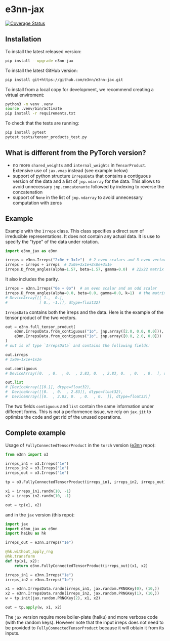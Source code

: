 # e3nn-jax
[![Coverage Status](https://coveralls.io/repos/github/e3nn/e3nn-jax/badge.svg?branch=main)](https://coveralls.io/github/e3nn/e3nn-jax?branch=main)

## Installation

To install the latest released version:
```bash
pip install --upgrade e3nn-jax
```

To install the latest GitHub version:
```bash
pip install git+https://github.com/e3nn/e3nn-jax.git
```

To install from a local copy for development, we recommend creating a virtual enviroment:
```bash
python3 -m venv .venv
source .venv/bin/activate
pip install -r requirements.txt
```

To check that the tests are running:
```bash
pip install pytest
pytest tests/tensor_products_test.py
```

## What is different from the PyTorch version?

- no more `shared_weights` and `internal_weights` in `TensorProduct`. Extensive use of `jax.vmap` instead (see example below)
- support of python structure `IrrepsData` that contains a contiguous version of the data and a list of `jnp.ndarray` for the data. This allows to avoid unnecessary `jnp.concatenante` followed by indexing to reverse the concatenation
- support of `None` in the list of `jnp.ndarray` to avoid unnecessary computation with zeros

## Example

Example with the `Irreps` class.
This class specifies a direct sum of irreducible representations.
It does not contain any actual data. It is use to specify the "type" of the data under rotation.

```python
import e3nn_jax as e3nn

irreps = e3nn.Irreps("2x0e + 3x1e")  # 2 even scalars and 3 even vectors
irreps = irreps + irreps  # 2x0e+3x1e+2x0e+3x1e
irreps.D_from_angles(alpha=1.57, beta=1.57, gamma=0.0)  # 22x22 matrix
```

It also includes the parity.
```python
irreps = e3nn.Irreps("0e + 0o")  # an even scalar and an odd scalar
irreps.D_from_angles(alpha=0.0, beta=0.0, gamma=0.0, k=1)  # the matrix that applies parity
# DeviceArray([[ 1.,  0.],
#              [ 0., -1.]], dtype=float32)
```

`IrrepsData` contains both the irreps and the data.
Here is the example of the tensor product of the two vectors.
```python
out = e3nn.full_tensor_product(
    e3nn.IrrepsData.from_contiguous("1o", jnp.array([2.0, 0.0, 0.0])),
    e3nn.IrrepsData.from_contiguous("1o", jnp.array([0.0, 2.0, 0.0]))
)
# out is of type `IrrepsData` and contains the following fields:

out.irreps
# 1x0e+1x1e+1x2e

out.contiguous
# DeviceArray([0.  , 0.  , 0.  , 2.83, 0.  , 2.83, 0.  , 0.  , 0.  ], dtype=float32)

out.list
# [DeviceArray([[0.]], dtype=float32),
#  DeviceArray([[0.  , 0.  , 2.83]], dtype=float32),
#  DeviceArray([[0.  , 2.83, 0.  , 0.  , 0.  ]], dtype=float32)]
```

The two fields `contiguous` and `list` contain the same information under different forms.
This is not a performence issue, we rely on `jax.jit` to optimize the code and get rid of the unused operations.

## Complete example

Usage of `FullyConnectedTensorProduct` in the `torch` version ([e3nn](github.com/e3nn/e3nn) repo):
```python
from e3nn import o3

irreps_in1 = o3.Irreps("1e")
irreps_in2 = o3.Irreps("1e")
irreps_out = o3.Irreps("1e")

tp = o3.FullyConnectedTensorProduct(irreps_in1, irreps_in2, irreps_out)

x1 = irreps_in1.randn(10, -1)
x2 = irreps_in2.randn(10, -1)

out = tp(x1, x2)
```

and in the `jax` version (this repo):
```python
import jax
import e3nn_jax as e3nn
import haiku as hk

irreps_out = e3nn.Irreps("1e")

@hk.without_apply_rng
@hk.transform
def tp(x1, x2):
    return e3nn.FullyConnectedTensorProduct(irreps_out)(x1, x2)

irreps_in1 = e3nn.Irreps("1e")
irreps_in2 = e3nn.Irreps("1e")

x1 = e3nn.IrrepsData.randn(irreps_in1, jax.random.PRNGKey(0), (10,))
x2 = e3nn.IrrepsData.randn(irreps_in2, jax.random.PRNGKey(1), (10,))
w = tp.init(jax.random.PRNGKey(2), x1, x2)

out = tp.apply(w, x1, x2)
```

The `jax` version require more boiler-plate (haiku) and more verbose code (with the random keys).
However note that the input irreps does not need to be provided to `FullyConnectedTensorProduct` because it will obtain it from its inputs.
